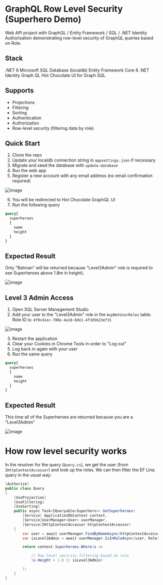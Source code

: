 # GraphQL Row Level Security (Superhero Demo)

Web API project with GraphQL / Entity Framework / SQL / .NET Identity Authorisation demonstrating row-level security of GraphQL queries based on Role.

## Stack

.NET 6
Microsoft SQL Database (localdb)
Entity Framework Core 6
.NET Identity
Graph QL
Hot Chocolate UI for Graph SQL

## Supports

- Projections
- Filtering
- Sorting
- Authentication
- Authorization
- Row-level security (filtering data by role)

## Quick Start

1. Clone the repo
2. Update your localdb connection string in `appsettings.json` if necessary
3. Migrate and seed the database with `update-database`
4. Run the web app
5. Register a new account with any email address (no email confirmation required)

![image](https://user-images.githubusercontent.com/80036622/174424113-7a8ff064-ca6c-44f4-a774-88776d83626f.png)

6. You will be redirected to Hot Chocolate GraphQL UI
7. Run the following query

```graphql
query{
  superheroes
  {
    name
    height
  }
}
```

## Expected Result

Only "Batman" will be returned because "Level3Admin" role is required to see Superheroes above 1.8m in height).

![image](https://user-images.githubusercontent.com/80036622/174423948-b8323cae-5c52-4502-b1aa-a47dd4bbde42.png)

## Level 3 Admin Access

1. Open SQL Server Management Studio
2. Add your user to the "Level3Admin" role in the `AspNetUserRoles` table. Role ID is: `4f9c41ec-780e-4a18-8de1-4f3d5b23ef31`

![image](https://user-images.githubusercontent.com/80036622/174424140-9193fcf8-282e-4f97-94ca-14eb7cc7e8c5.png)

3. Restart the application
4. Clear your Cookies in Chrome Tools in order to "Log out"
5. Log back in again with your user
6. Run the same query

```graphql
query{
  superheroes
  {
    name
    height
  }
}
```

## Expected Result

This time all of the Superheroes are returned because you are a "Level3Admin"

![image](https://user-images.githubusercontent.com/80036622/174423914-ed2cfe64-c14d-4754-a65a-3f9f60fb21f7.png)


# How row level security works

In the resolver for the query (`Query.cs`), we get the user (from `IHttpContextAccessor`) and look up the roles.
We can then filter the EF Linq query in the usual way:

```csharp
[Authorize]
public class Query
{
    [UseProjection]
    [UseFiltering]
    [UseSorting]
    public async Task<IQueryable<Superhero>> GetSuperheroes(
        [Service] ApplicationDbContext context, 
        [Service]UserManager<User> userManager, 
        [Service]IHttpContextAccessor httpContextAccessor)
    {
        var user = await userManager.FindByNameAsync(httpContextAccessor.HttpContext.User.Identity.Name);
        var isLevel3Admin = await userManager.IsInRoleAsync(user, Roles.Level3Admin);

        return context.Superheroes.Where(s =>

            // Row level security filtering based on role
            (s.Height > 1.8 || isLevel3Admin)

        );
    }
}
```
